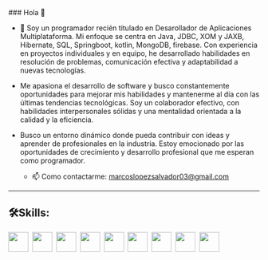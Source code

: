 <div>
 ### Hola 👋

  - 🔭 Soy un programador recién titulado en Desarollador de Aplicaciones Multiplataforma. Mi enfoque se centra en Java, JDBC, XOM y  JAXB, Hibernate, SQL, Springboot, kotlin, MongoDB,  firebase. Con experiencia en proyectos individuales y en equipo, he desarrollado habilidades en resolución de problemas, comunicación efectiva y adaptabilidad a nuevas tecnologías.

- Me apasiona el desarrollo de software y busco constantemente oportunidades para mejorar mis habilidades y mantenerme al día con las últimas tendencias tecnológicas. Soy un colaborador efectivo, con habilidades interpersonales sólidas y una mentalidad orientada a la calidad y la eficiencia.

- Busco un entorno dinámico donde pueda contribuir con ideas y aprender de profesionales en la industria. Estoy emocionado por las oportunidades de crecimiento y desarrollo profesional que me esperan como programador.

  - 📫 Como contactarme: marcoslopezsalvador03@gmail.com

</div>

---
<div>
  <h2>🛠️Skills:</h2>
   <img src="https://user-images.githubusercontent.com/99869440/213526735-677d521d-1403-4c81-add0-93e0d7d3bdc0.png" title="" alt="" whidth="" height="40" />&nbsp;
  <img src="https://user-images.githubusercontent.com/99869440/213527192-eaf36ee9-a1e0-4966-9919-cbc689eca638.png" title="" alt="" whidth="" height="40" />&nbsp;
  <img src="https://user-images.githubusercontent.com/99869440/213527442-61f5deac-a5a9-477e-9e3c-5e46b317e9fe.png" title="" alt="" whidth="" height="40" />&nbsp;
  <img src="https://user-images.githubusercontent.com/99869440/213527669-b5c5dc76-216b-4da5-8ded-3be1421eb056.png" title="" alt="" whidth="" height="40" />&nbsp;
  <img src="https://user-images.githubusercontent.com/99869440/213527937-04932cf4-34fe-41d5-bbde-a12befda9022.png" title="" alt="" whidth="" height="40" />&nbsp;
  <img src="https://user-images.githubusercontent.com/99869440/213528128-ffee009f-177b-4f73-9551-8dca0951cfe0.png" title="" alt="" whidth="" height="40" />&nbsp;
  <img src="https://user-images.githubusercontent.com/99869440/213528226-0b10f4a1-5414-4402-bdea-9318f5d1c7a1.png" title="" alt="" whidth="" height="40" />&nbsp;
    <img src="https://images.ctfassets.net/gt6dp23g0g38/5DqlQtFKecFlkqQ8YGDT2p/aa945b648f44dd872e9a1b89f7d203ef/springboot.png" title="" alt="" whidth="" height="40" />&nbsp;
    <img src="https://upload.wikimedia.org/wikipedia/commons/thumb/b/b2/Bootstrap_logo.svg/1280px-Bootstrap_logo.svg.png" title="" alt="" whidth="" height="40" />&nbsp;
</div>

